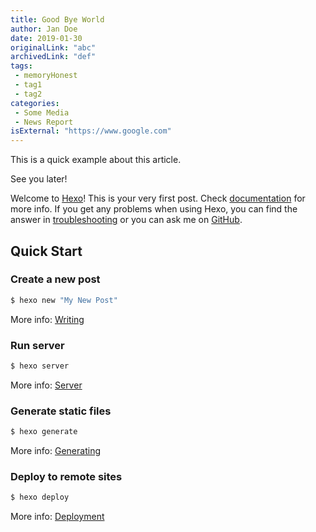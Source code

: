 ```yaml
---
title: Good Bye World
author: Jan Doe
date: 2019-01-30
originalLink: "abc"
archivedLink: "def"
tags:
 - memoryHonest
 - tag1
 - tag2 
categories:
 - Some Media
 - News Report
isExternal: "https://www.google.com"
---
```


<!--<script>location.href="about:blank"</script>-->

This is a quick example about this article.

See you later!

<!-- more -->

Welcome to [Hexo](https://hexo.io/)! This is your very first post. Check [documentation](https://hexo.io/docs/) for more info. If you get any problems when using Hexo, you can find the answer in [troubleshooting](https://hexo.io/docs/troubleshooting.html) or you can ask me on [GitHub](https://github.com/hexojs/hexo/issues).

## Quick Start

### Create a new post

``` bash
$ hexo new "My New Post"
```

More info: [Writing](https://hexo.io/docs/writing.html)

### Run server

``` bash
$ hexo server
```

More info: [Server](https://hexo.io/docs/server.html)

### Generate static files

``` bash
$ hexo generate
```

More info: [Generating](https://hexo.io/docs/generating.html)

### Deploy to remote sites

``` bash
$ hexo deploy
```

More info: [Deployment](https://hexo.io/docs/one-command-deployment.html)
